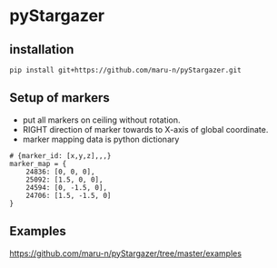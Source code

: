 # pyStargazer

## installation

```
pip install git+https://github.com/maru-n/pyStargazer.git 
```

## Setup of markers

- put all markers on ceiling without rotation.
- RIGHT direction of marker towards to X-axis of global coordinate.
- marker mapping data is python dictionary

```
# {marker_id: [x,y,z],,,}
marker_map = {
    24836: [0, 0, 0],
    25092: [1.5, 0, 0],
    24594: [0, -1.5, 0],
    24706: [1.5, -1.5, 0]
}
```

## Examples

https://github.com/maru-n/pyStargazer/tree/master/examples
